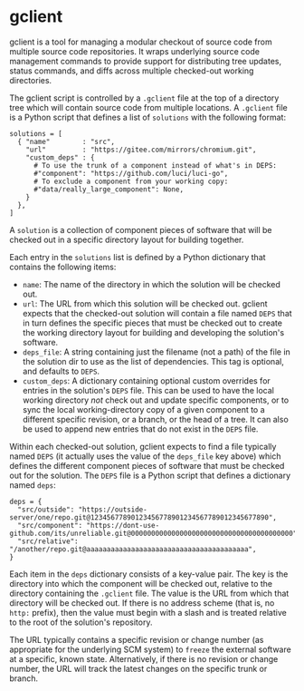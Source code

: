 # gclient

gclient is a tool for managing a modular checkout of source code from multiple
source code repositories. It wraps underlying source code management commands
to provide support for distributing tree updates, status commands, and diffs
across multiple checked-out working directories.

The gclient script is controlled by a `.gclient` file at the top of a directory
tree which will contain source code from multiple locations. A `.gclient` file
is a Python script that defines a list of `solutions` with the following format:

    solutions = [
      { "name"        : "src",
        "url"         : "https://gitee.com/mirrors/chromium.git",
        "custom_deps" : {
          # To use the trunk of a component instead of what's in DEPS:
          #"component": "https://github.com/luci/luci-go",
          # To exclude a component from your working copy:
          #"data/really_large_component": None,
        }
      },
    ]

A `solution` is a collection of component pieces of software that will be
checked out in a specific directory layout for building together.

Each entry in the `solutions` list is defined by a Python dictionary that
contains the following items:

- `name`: The name of the directory in which the solution will be checked out.
- `url`: The URL from which this solution will be checked out. gclient expects
  that the checked-out solution will contain a file named `DEPS` that in turn
  defines the specific pieces that must be checked out to create the working
  directory layout for building and developing the solution's software.
- `deps_file`: A string containing just the filename (not a path) of the file in
  the solution dir to use as the list of dependencies. This tag is optional, and
  defaults to `DEPS`.
- `custom_deps`: A dictionary containing optional custom overrides for entries
  in the solution's `DEPS` file.  This can be used to have the local working
  directory *not* check out and update specific components, or to sync the local
  working-directory copy of a given component to a different specific revision,
  or a branch, or the head of a tree. It can also be used to append new entries
  that do not exist in the `DEPS` file.

Within each checked-out solution, gclient expects to find a file typically named
`DEPS` (it actually uses the value of the `deps_file` key above) which defines
the different component pieces of software that must be checked out for the
solution. The `DEPS` file is a Python script that defines a dictionary named
`deps`:

    deps = {
      "src/outside": "https://outside-server/one/repo.git@12345677890123456778901234567789012345677890",
      "src/component": "https://dont-use-github.com/its/unreliable.git@0000000000000000000000000000000000000000",
      "src/relative": "/another/repo.git@aaaaaaaaaaaaaaaaaaaaaaaaaaaaaaaaaaaaaaaa",
    }

Each item in the `deps` dictionary consists of a key-value pair. The key is the
directory into which the component will be checked out, relative to the
directory containing the `.gclient` file. The value is the URL from which that
directory will be checked out. If there is no address scheme (that is, no
`http:` prefix), then the value must begin with a slash and is treated
relative to the root of the solution's repository.

The URL typically contains a specific revision or change number (as appropriate
for the underlying SCM system) to `freeze` the external software at a specific,
known state. Alternatively, if there is no revision or change number, the URL
will track the latest changes on the specific trunk or branch.
